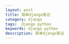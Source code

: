 ```yaml
---
layout: post
title: 简单django笔记
category: django
tags:  django python
keywords: django python
description: 简单django笔记 
---
```

